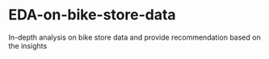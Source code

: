 # EDA-on-bike-store-data

In-depth analysis on bike store data and provide recommendation based on the insights
